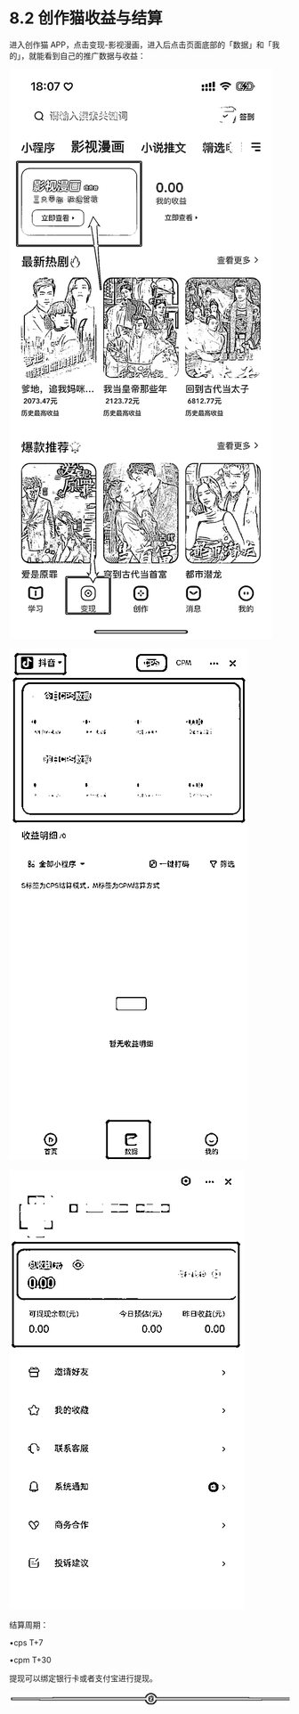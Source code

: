 # 8.2 创作猫收益与结算

进入创作猫 APP，点击变现-影视漫画，进入后点击页面底部的「数据」和「我的」，就能看到自己的推广数据与收益：

![](img/29428bdbe5cce749dd1ae46d86bcf612.png)

![](img/8e6624cb161051b50974906928134c50.png)

![](img/7e4251ed2a82dfda7a2bbfe4097c9d7e.png)

结算周期：

•cps T+7

•cpm T+30

提现可以绑定银行卡或者支付宝进行提现。

![](img/e3f2879ffbe01683a4abd019b77011d8.png)